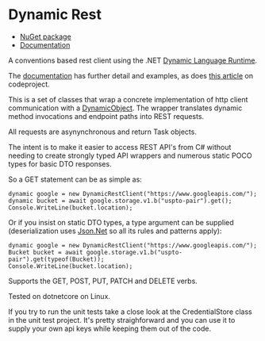 Dynamic Rest
================
- [NuGet package](https://www.nuget.org/packages/DynamicRestClient/)
- [Documentation](https://dkackman.github.io/DynamicRestProxy)

A conventions based rest client using the .NET [Dynamic Language Runtime](http://msdn.microsoft.com/en-us/library/dd233052(v=vs.110).aspx). 

The [documentation](https://dkackman.github.io/DynamicRestProxy/) has further detail and examples, as does [this article](http://www.codeproject.com/Articles/762189/A-Dynamic-Rest-Client-Proxy-with-the-DLR) on codeproject.

This is a set of classes that wrap a concrete implementation of http client communication with a [DynamicObject](http://msdn.microsoft.com/en-us/library/system.dynamic.dynamicobject(v=vs.110).aspx). The wrapper translates dynamic method invocations and endpoint paths into REST requests. 

All requests are asynynchronous and return Task objects.

The intent is to make it easier to access REST API's from C# without needing to create strongly typed API wrappers and numerous static POCO types for basic DTO responses. 

So a GET statement can be as simple as:

    dynamic google = new DynamicRestClient("https://www.googleapis.com/");
    dynamic bucket = await google.storage.v1.b("uspto-pair").get();
    Console.WriteLine(bucket.location);

Or if you insist on static DTO types, a type argument can be supplied (deserialization uses [Json.Net](http://json.codeplex.com/) so all its rules and patterns apply):

    dynamic google = new DynamicRestClient("https://www.googleapis.com/");
    Bucket bucket = await google.storage.v1.b("uspto-pair").get(typeof(Bucket));
    Console.WriteLine(bucket.location);

Supports the GET, POST, PUT, PATCH and DELETE verbs.

Tested on dotnetcore on Linux.

If you try to run the unit tests take a close look at the CredentialStore class in the unit test project. It's pretty straighforward and you can use it to supply your own api keys while keeping them out of the code.

